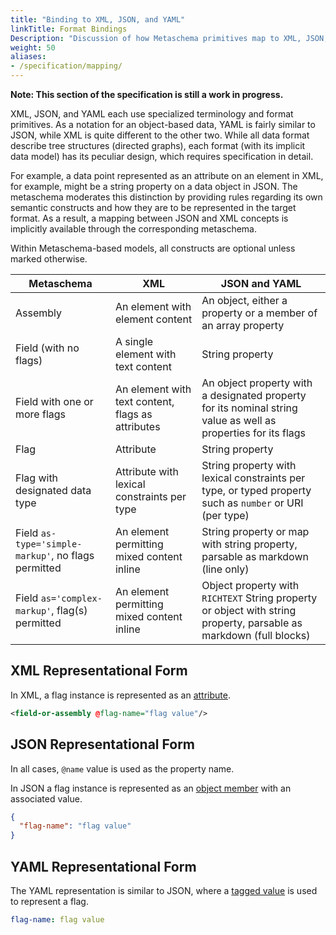```yaml
---
title: "Binding to XML, JSON, and YAML"
linkTitle: Format Bindings
Description: "Discussion of how Metaschema primitives map to XML, JSON, and YAML primitives"
weight: 50
aliases:
- /specification/mapping/
---
```


**Note: This section of the specification is still a work in progress.**

XML, JSON, and YAML each use specialized terminology and format primitives. As a notation for an object-based data, YAML is fairly similar to JSON, while XML is quite different to the other two. While all data format describe tree structures (directed graphs), each format (with its implicit data model) has its peculiar design, which requires specification in detail.

For example, a data point represented as an attribute on an element in XML, for example, might be a string property on a data object in JSON. The metaschema moderates this distinction by providing rules regarding its own semantic constructs and how they are to be represented in the target format. As a result, a mapping between JSON and XML concepts is implicitly available through the corresponding metaschema.

Within Metaschema-based models, all constructs are optional unless marked otherwise.

| Metaschema | XML | JSON and YAML |
|------------------|-----|------|
| Assembly | An element with element content |  An object, either a property or a member of an array property |
| Field (with no flags) | A single element with text content | String property |
| Field with one or more flags | An element with text content, flags as attributes |   An object property with a designated property for its nominal string value as well as properties for its flags |
| Flag | Attribute | String property |
| Flag with designated data type | Attribute with lexical constraints per type | String property with lexical constraints per type, or typed property such as `number` or URI (per type) | 
| Field `as-type='simple-markup'`, no flags permitted | An element permitting mixed content inline | String property or map with string property, parsable as markdown (line only) |
| Field `as='complex-markup'`, flag(s) permitted | An element permitting mixed content inline | Object property with `RICHTEXT` String property or object with string property, parsable as markdown (full blocks) |


## XML Representational Form

In XML, a flag instance is represented as an [attribute](https://www.w3.org/TR/xml/#attdecls).

```xml
<field-or-assembly @flag-name="flag value"/>
```

## JSON Representational Form

In all cases, `@name` value is used as the property name.

In JSON a flag instance is represented as an [object member](https://datatracker.ietf.org/doc/html/rfc8259#section-2) with an associated value.

```json
{
  "flag-name": "flag value"
}
```

## YAML Representational Form

The YAML representation is similar to JSON, where a [tagged value](https://yaml.org/spec/1.2.2/#24-tags) is used to represent a flag.

```yaml
flag-name: flag value
```

